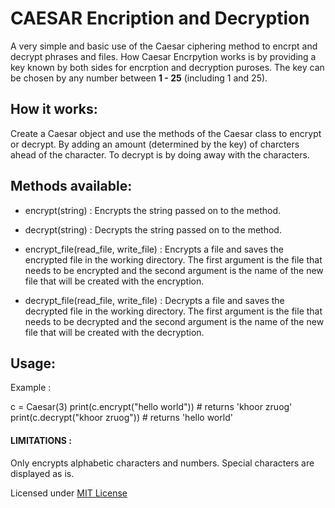 # CAESAR Encription and Decryption

A very simple and basic use of the Caesar ciphering method to encrpt and decrypt phrases and files.
How Caesar Encrpytion works is by providing a key known by both sides for encrption and decryption puroses.  The key can be chosen by any number between **1 - 25** (including 1 and 25).  


## How it works:

Create a Caesar object and use the methods of the Caesar class to encrypt or decrypt.  By adding an amount (determined by the key) of charcters ahead of the character.  To decrypt is by doing away with the characters.


## Methods available:

* encrypt(string) : Encrypts the string passed on to the method.

* decrypt(string) : Decrypts the string passed on to the method.

* encrypt_file(read_file, write_file) : Encrypts a file and saves the encrypted file in the working directory.  The first argument is the file that needs to be encrypted and the second argument is the name of the new file that will be created with the encryption.

* decrypt_file(read_file, write_file) : Decrypts a file and saves the decrypted file in the working directory.  The first argument is the file that needs to be decrypted and the second argument is the name of the new file that will be created with the decryption.

## Usage:

Example : 

c = Caesar(3)
print(c.encrypt("hello world"))   # returns 'khoor zruog'
print(c.decrypt("khoor zruog"))   # returns 'hello world'



#### LIMITATIONS :

Only encrypts alphabetic characters and numbers.  Special characters are displayed as is.

Licensed under [MIT License](LICENSE)